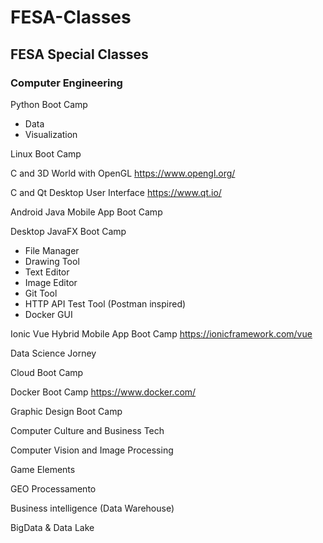 # FESA-Classes
## FESA Special Classes
### Computer Engineering

Python Boot Camp
- Data
- Visualization

Linux Boot Camp

C and 3D World with OpenGL
https://www.opengl.org/

C and Qt Desktop User Interface
https://www.qt.io/

Android Java Mobile App Boot Camp

Desktop JavaFX Boot Camp
- File Manager
- Drawing Tool
- Text Editor
- Image Editor
- Git Tool
- HTTP API Test Tool (Postman inspired)
- Docker GUI 

Ionic Vue Hybrid Mobile App Boot Camp
https://ionicframework.com/vue

Data Science Jorney

Cloud Boot Camp

Docker Boot Camp
https://www.docker.com/

Graphic Design Boot Camp

Computer Culture and Business Tech

Computer Vision and Image Processing

Game Elements

GEO Processamento

Business intelligence (Data Warehouse)

BigData & Data Lake
